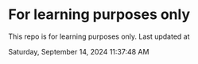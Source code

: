 # For learning purposes only
This repo is for learning purposes only.
Last updated at

Saturday, September 14, 2024 11:37:48 AM

